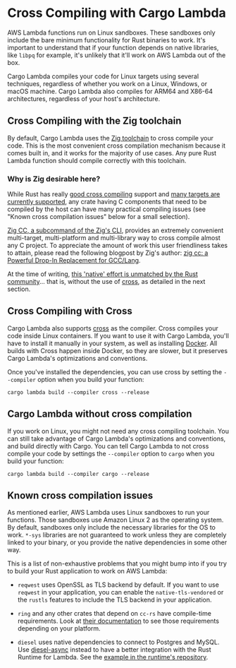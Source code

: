 # Cross Compiling with Cargo Lambda

AWS Lambda functions run on Linux sandboxes. These sandboxes only include the bare minimum functionality for Rust binaries to work. It's important to understand that if your function depends on native libraries, like `libpq` for example, it's unlikely that it'll work on AWS Lambda out of the box.

Cargo Lambda compiles your code for Linux targets using several techniques, regardless of whether you work on a Linux, Windows, or macOS machine. Cargo Lambda also compiles for ARM64 and X86-64 architectures, regardless of your host's architecture.

## Cross Compiling with the Zig toolchain

By default, Cargo Lambda uses the [Zig toolchain](https://crates.io/crates/cargo-zigbuild) to cross compile your code. This is the most convenient cross compilation mechanism because it comes built in, and it works for the majority of use cases. Any pure Rust Lambda function should compile correctly with this toolchain.

### Why is Zig desirable here?

While Rust has really [good cross compiling](https://rust-lang.github.io/rustup/cross-compilation.html) support and [many targets are currently supported](https://doc.rust-lang.org/nightly/rustc/platform-support.html), any crate having C components that need to be compiled by the host can have many practical compiling issues (see "Known cross compilation issues" below for a small selection).

[Zig CC, a subcommand of the Zig's CLI](https://zig.guide/working-with-c/zig-cc/), provides an extremely convenient multi-target, multi-platform and multi-library way to cross compile almost any C project. To appreciate the amount of work this user friendliness takes to attain, please read the following blogpost by Zig's author: [zig cc: a Powerful Drop-In Replacement for GCC/Lang](https://andrewkelley.me/post/zig-cc-powerful-drop-in-replacement-gcc-clang.html).

At the time of writing, [this 'native' effort is unmatched by the Rust community](https://users.rust-lang.org/t/rust-ecosystem-needs-improvement-in-the-area-of-cross-compilation/101378/20)... that is, without the use of [cross](https://github.com/cross-rs/cross), as detailed in the next section.

## Cross Compiling with Cross

Cargo Lambda also supports [cross](https://crates.io/crates/cross) as the compiler. Cross compiles your code inside Linux containers. If you want to use it with Cargo Lambda, you'll have to install it manually in your system, as well as installing [Docker](https://www.docker.com/). All builds with Cross happen inside Docker, so they are slower, but it preserves Cargo Lambda's optimizations and conventions.

Once you've installed the dependencies, you can use cross by setting the `--compiler` option when you build your function:

```
cargo lambda build --compiler cross --release
```

## Cargo Lambda without cross compilation

If you work on Linux, you might not need any cross compiling toolchain. You can still take advantage of Cargo Lambda's optimizations and conventions, and build directly with Cargo. You can tell Cargo Lambda to not cross compile your code by settings the `--compiler` option to `cargo` when you build your function:

```
cargo lambda build --compiler cargo --release
```

## Known cross compilation issues

As mentioned earlier, AWS Lambda uses Linux sandboxes to run your functions. Those sandboxes use Amazon Linux 2 as the operating system. By default, sandboxes only include the necessary libraries for the OS to work. `*-sys` libraries are not guaranteed to work unless they are completely linked to your binary, or you provide the native dependencies in some other way.

This is a list of non-exhaustive problems that you might bump into if you try to build your Rust application to work on AWS Lambda:

- `reqwest` uses OpenSSL as TLS backend by default. If you want to use `reqwest` in your application, you can enable the `native-tls-vendored` or the `rustls` features to include the TLS backend in your application.

- `ring` and any other crates that depend on `cc-rs` have compile-time requirements. Look at [their documentation](https://docs.rs/cc/latest/cc/#compile-time-requirements) to see those requirements depending on your platform.

- `diesel` uses native dependencies to connect to Postgres and MySQL. Use [diesel-async](https://crates.io/crates/diesel-async) instead to have a better integration with the Rust Runtime for Lambda. See the [example in the runtime's repository](https://github.com/awslabs/aws-lambda-rust-runtime/commit/cd0a19cbceb0d340299b25b7957be0e7be85bf73).
